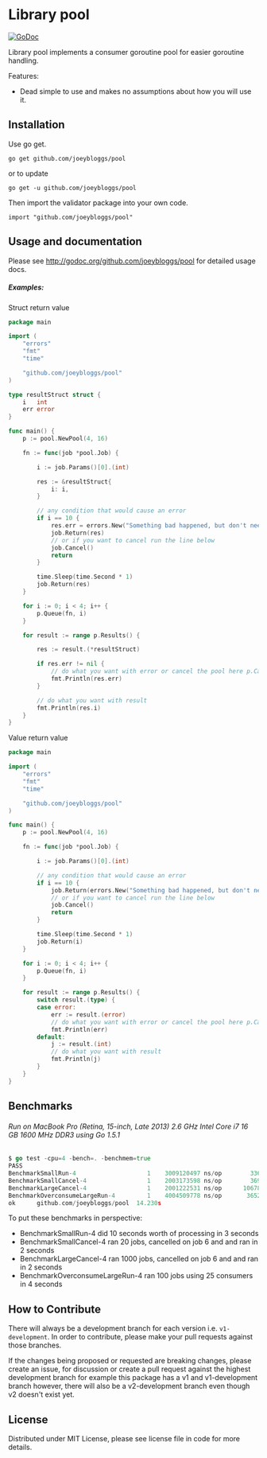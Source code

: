 Library pool
============

[![GoDoc](https://godoc.org/github.com/joeybloggs/pool?status.svg)](https://godoc.org/github.com/joeybloggs/pool)

Library pool implements a consumer goroutine pool for easier goroutine handling. 

Features:

-    Dead simple to use and makes no assumptions about how you will use it.

Installation
------------

Use go get.

	go get github.com/joeybloggs/pool

or to update

	go get -u github.com/joeybloggs/pool

Then import the validator package into your own code.

	import "github.com/joeybloggs/pool"

Usage and documentation
------

Please see http://godoc.org/github.com/joeybloggs/pool for detailed usage docs.

##### Examples:

Struct return value
```go
package main

import (
	"errors"
	"fmt"
	"time"

	"github.com/joeybloggs/pool"
)

type resultStruct struct {
	i   int
	err error
}

func main() {
	p := pool.NewPool(4, 16)

	fn := func(job *pool.Job) {

		i := job.Params()[0].(int)

		res := &resultStruct{
			i: i,
		}

		// any condition that would cause an error
		if i == 10 {
			res.err = errors.New("Something bad happened, but don't need to cancel the rest of the jobs")
			job.Return(res)
			// or if you want to cancel run the line below
			job.Cancel()
			return
		}

		time.Sleep(time.Second * 1)
		job.Return(res)
	}

	for i := 0; i < 4; i++ {
		p.Queue(fn, i)
	}

	for result := range p.Results() {

		res := result.(*resultStruct)

		if res.err != nil {
			// do what you want with error or cancel the pool here p.Cancel()
			fmt.Println(res.err)
		}

		// do what you want with result
		fmt.Println(res.i)
	}
}
```

Value return value
```go
package main

import (
	"errors"
	"fmt"
	"time"

	"github.com/joeybloggs/pool"
)

func main() {
	p := pool.NewPool(4, 16)

	fn := func(job *pool.Job) {

		i := job.Params()[0].(int)

		// any condition that would cause an error
		if i == 10 {
			job.Return(errors.New("Something bad happened, but don't need to cancel the rest of the jobs"))
			// or if you want to cancel run the line below
			job.Cancel()
			return
		}

		time.Sleep(time.Second * 1)
		job.Return(i)
	}

	for i := 0; i < 4; i++ {
		p.Queue(fn, i)
	}

	for result := range p.Results() {
		switch result.(type) {
		case error:
			err := result.(error)
			// do what you want with error or cancel the pool here p.Cancel()
			fmt.Println(err)
		default:
			j := result.(int)
			// do what you want with result
			fmt.Println(j)
		}
	}
}
```

Benchmarks
------
###### Run on MacBook Pro (Retina, 15-inch, Late 2013) 2.6 GHz Intel Core i7 16 GB 1600 MHz DDR3 using Go 1.5.1
```go
$ go test -cpu=4 -bench=. -benchmem=true
PASS
BenchmarkSmallRun-4           	       1	3009120497 ns/op	    3360 B/op	      65 allocs/op
BenchmarkSmallCancel-4        	       1	2003173598 ns/op	    3696 B/op	      81 allocs/op
BenchmarkLargeCancel-4        	       1	2001222531 ns/op	  106784 B/op	    3028 allocs/op
BenchmarkOverconsumeLargeRun-4	       1	4004509778 ns/op	   36528 B/op	     661 allocs/op
ok  	github.com/joeybloggs/pool	14.230s
```
To put these benchmarks in perspective:

* BenchmarkSmallRun-4 did 10 seconds worth of processing in 3 seconds
* BenchmarkSmallCancel-4 ran 20 jobs, cancelled on job 6 and and ran in 2 seconds
* BenchmarkLargeCancel-4 ran 1000 jobs, cancelled on job 6 and and ran in 2 seconds
* BenchmarkOverconsumeLargeRun-4 ran 100 jobs using 25 consumers in 4 seconds

How to Contribute
------

There will always be a development branch for each version i.e. `v1-development`. In order to contribute, 
please make your pull requests against those branches.

If the changes being proposed or requested are breaking changes, please create an issue, for discussion
or create a pull request against the highest development branch for example this package has a
v1 and v1-development branch however, there will also be a v2-development branch even though v2 doesn't exist yet.

License
------
Distributed under MIT License, please see license file in code for more details.